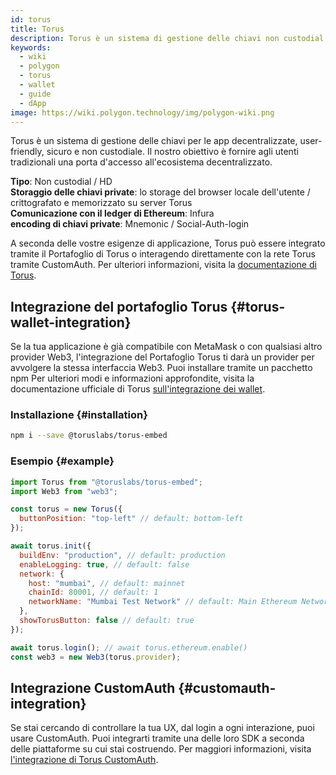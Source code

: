 ```yaml
---
id: torus
title: Torus
description: Torus è un sistema di gestione delle chiavi non custodial per le dApps
keywords:
  - wiki
  - polygon
  - torus
  - wallet
  - guide
  - dApp
image: https://wiki.polygon.technology/img/polygon-wiki.png
---
```


Torus è un sistema di gestione delle chiavi per le app decentralizzate, user-friendly, sicuro e non custodiale. Il nostro obiettivo è fornire agli utenti tradizionali una porta d'accesso all'ecosistema decentralizzato.

**Tipo**: Non custodial / HD<br/> **Storaggio delle chiavi private**: lo storage del browser locale dell'utente / crittografato e memorizzato su server Torus<br/> **Comunicazione con il ledger di Ethereum**: Infura <br/>
**encoding di chiavi private**: Mnemonic / Social-Auth-login<br/>

A seconda delle vostre esigenze di applicazione, Torus può essere integrato tramite il Portafoglio di Torus o interagendo direttamente con la rete Torus tramite CustomAuth. Per ulteriori informazioni, visita la [documentazione di Torus](https://docs.tor.us/).

## Integrazione del portafoglio Torus {#torus-wallet-integration}

Se la tua applicazione è già compatibile con MetaMask o con qualsiasi altro provider Web3, l'integrazione del Portafoglio Torus ti darà un provider per avvolgere la stessa interfaccia Web3. Puoi installare tramite un pacchetto npm Per ulteriori modi e informazioni approfondite, visita la documentazione ufficiale di Torus [sull'integrazione dei wallet](https://docs.tor.us/wallet/get-started).

### Installazione {#installation}

```bash
npm i --save @toruslabs/torus-embed
```

### Esempio {#example}

```js title="torus-example.js"
import Torus from "@toruslabs/torus-embed";
import Web3 from "web3";

const torus = new Torus({
  buttonPosition: "top-left" // default: bottom-left
});

await torus.init({
  buildEnv: "production", // default: production
  enableLogging: true, // default: false
  network: {
    host: "mumbai", // default: mainnet
    chainId: 80001, // default: 1
    networkName: "Mumbai Test Network" // default: Main Ethereum Network
  },
  showTorusButton: false // default: true
});

await torus.login(); // await torus.ethereum.enable()
const web3 = new Web3(torus.provider);
```

## Integrazione CustomAuth {#customauth-integration}

Se stai cercando di controllare la tua UX, dal login a ogni interazione, puoi usare CustomAuth. Puoi integrarti tramite una delle loro SDK a seconda delle piattaforme su cui stai costruendo. Per maggiori informazioni, visita [l'integrazione di Torus CustomAuth](https://docs.tor.us/customauth/get-started).
